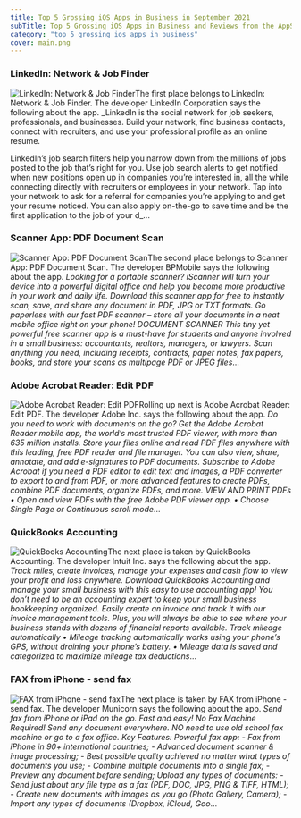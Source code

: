 ```yaml
---
title: Top 5 Grossing iOS Apps in Business in September 2021
subTitle: Top 5 Grossing iOS Apps in Business and Reviews from the AppStore in September 2021.
category: "top 5 grossing ios apps in business"
cover: main.png
---
```


### LinkedIn: Network & Job Finder

![LinkedIn: Network & Job Finder](https://is2-ssl.mzstatic.com/image/thumb/Purple125/v4/21/58/18/215818d0-11b3-7192-7778-e224cdf6a6f3/AppIcon-0-1x_U007emarketing-0-7-0-85-220.png/100x100bb.png)The first place belongs to LinkedIn: Network & Job Finder. The developer LinkedIn Corporation says the following about the app. _LinkedIn is the social network for job seekers, professionals, and businesses. Build your network, find business contacts, connect with recruiters, and use your professional profile as an online resume.  LinkedIn’s job search filters help you narrow down from the millions of jobs posted to the job that’s right for you. Use job search alerts to get notified when new positions open up in companies you’re interested in, all the while connecting directly with recruiters or employees in your network. Tap into your network to ask for a referral for companies you’re applying to and get your resume noticed. You can also apply on-the-go to save time and be the first application to the job of your d_...

### Scanner App: PDF Document Scan

![Scanner App: PDF Document Scan](https://is3-ssl.mzstatic.com/image/thumb/Purple115/v4/c0/03/44/c00344c7-4448-c68f-d788-6cfb183795d6/AppIcon-Free-Scanner-App-0-1x_U007emarketing-0-7-0-sRGB-85-220.png/100x100bb.png)The second place belongs to Scanner App: PDF Document Scan. The developer BPMobile says the following about the app. _Looking for a portable scanner?  iScanner will turn your device into a powerful digital office and help you become more productive in your work and daily life. Download this scanner app for free to instantly scan, save, and share any document in PDF, JPG or TXT formats.  Go paperless with our fast PDF scanner – store all your documents in a neat mobile office right on your phone!  DOCUMENT SCANNER This tiny yet powerful free scanner app is a must-have for students and anyone involved in a small business: accountants, realtors, managers, or lawyers.  Scan anything you need, including receipts, contracts, paper notes, fax papers, books, and store your scans as multipage PDF or JPEG files_...

### Adobe Acrobat Reader: Edit PDF

![Adobe Acrobat Reader: Edit PDF](https://is4-ssl.mzstatic.com/image/thumb/Purple125/v4/73/bf/7f/73bf7f96-57f5-86ec-f1bc-e092493ab189/AppIcon-0-1x_U007emarketing-0-7-0-85-220.png/100x100bb.png)Rolling up next is Adobe Acrobat Reader: Edit PDF. The developer Adobe Inc. says the following about the app. _Do you need to work with documents on the go? Get the Adobe Acrobat Reader mobile app, the world’s most trusted PDF viewer, with more than 635 million installs. Store your files online and read PDF files anywhere with this leading, free PDF reader and file manager. You can also view, share, annotate, and add e-signatures to PDF documents.  Subscribe to Adobe Acrobat if you need a PDF editor to edit text and images, a PDF converter to export to and from PDF, or more advanced features to create PDFs, combine PDF documents, organize PDFs, and more.  VIEW AND PRINT PDFs • Open and view PDFs with the free Adobe PDF viewer app. • Choose Single Page or Continuous scroll mode_...

### QuickBooks Accounting

![QuickBooks Accounting](https://is2-ssl.mzstatic.com/image/thumb/Purple125/v4/9c/80/e5/9c80e5d1-85c6-c40f-9e91-f89c17aed464/AppIcon-0-0-1x_U007emarketing-0-7-0-85-220.png/100x100bb.png)The next place is taken by QuickBooks Accounting. The developer Intuit Inc. says the following about the app. _Track miles, create invoices, manage your expenses and cash flow to view your profit and loss anywhere. Download QuickBooks Accounting and manage your small business with this easy to use accounting app!  You don’t need to be an accounting expert to keep your small business bookkeeping organized. Easily create an invoice and track it with our invoice management tools. Plus, you will always be able to see where your business stands with dozens of financial reports available.   Track mileage automatically 	•	Mileage tracking automatically works using your phone’s GPS, without draining your phone’s battery. 	•	Mileage data is saved and categorized to maximize mileage tax deductions_...

### FAX from iPhone - send fax

![FAX from iPhone - send fax](https://is5-ssl.mzstatic.com/image/thumb/Purple125/v4/72/fb/61/72fb6125-2446-b33a-7473-d37c331a2cc2/AppIcon-0-0-1x_U007emarketing-0-0-0-7-0-0-sRGB-0-0-0-GLES2_U002c0-512MB-85-220-0-0.png/100x100bb.png)The next place is taken by FAX from iPhone - send fax. The developer Municorn says the following about the app. _Send fax from iPhone or iPad on the go. Fast and easy! No Fax Machine Required! Send any document everywhere. NO need to use old school fax machine or go to a fax office.  Key Features:  Powerful fax app:  - Fax from iPhone in 90+ international countries; - Advanced document scanner & image processing; - Best possible quality achieved no matter what types of documents you use; - Combine multiple documents into a ​single fax; - Preview any document before sending;  Upload any types of documents:  - Send just about any file type as a fax (PDF, DOC, JPG, PNG & TIFF, HTML); - Create new documents with images as you go (Photo Gallery, Camera); - Import any types of documents (Dropbox, iCloud, Goo_...

